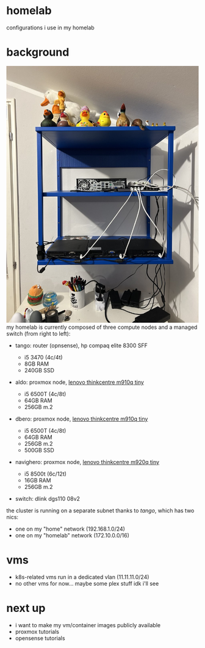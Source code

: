 # homelab

configurations i use in my homelab

# background

![group photo!](assets/homelab-new.jpg)
my homelab is currently composed of three compute nodes and a managed switch (from right to left):

- tango: router (opnsense), hp compaq elite 8300 SFF
  
  - i5 3470 (4c/4t)
  - 8GB RAM
  - 240GB SSD

- aldo: proxmox node, [lenovo thinkcentre m910q tiny](https://www.refurbed.it/p/lenovo-thinkcentre-m910q-tiny/24397/?offer=612436)

  - i5 6500T (4c/8t)
  - 64GB RAM
  - 256GB m.2

- dbero: proxmox node, [lenovo thinkcentre m910q tiny](https://www.refurbed.it/p/lenovo-thinkcentre-m910q-tiny/24397/?offer=612436)

  - i5 6500T (4c/8t)
  - 64GB RAM
  - 256GB m.2
  - 500GB SSD

- navighero: proxmox node, [lenovo thinkcentre m920q tiny](https://www.refurbed.it/p/lenovo-thinkcentre-m920q-tiny/)
  - i5 8500t (6c/12t)
  - 16GB RAM
  - 256GB m.2

- switch: dlink dgs110 08v2

the cluster is running on a separate subnet thanks to *tango*, which has two nics:

- one on my "home" network (192.168.1.0/24)
- one on my "homelab" network (172.10.0.0/16)

# vms

- k8s-related vms run in a dedicated vlan (11.11.11.0/24)
- no other vms for now... maybe some plex stuff idk i'll see
  
# next up

- i want to make my vm/container images publicly available
- proxmox tutorials
- opensense tutorials
